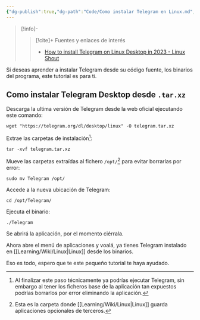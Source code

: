 ```yaml
---
{"dg-publish":true,"dg-path":"Code/Como instalar Telegram en Linux.md","permalink":"/code/como-instalar-telegram-en-linux/","created":"2024-03-02T22:09","updated":"2024-03-31T14:30"}
---
```


> [!info]-
>> [!cite]+ Fuentes y enlaces de interés 
>> - [How to install Telegram on Linux Desktop in 2023 - Linux Shout](https://linux.how2shout.com/how-to-install-telegram-on-linux-desktop-in-2023/#Option_2_Use_the_official_Telegram_Desktop_PPA_for_Ubuntu_and_derivatives)

Si deseas aprender a instalar Telegram desde su código fuente, los binarios del programa, este tutorial es para ti.

## Como instalar Telegram Desktop desde `.tar.xz`
Descarga la ultima versión de Telegram desde la web oficial ejecutando este comando:
```shell
wget "https://telegram.org/dl/desktop/linux" -O telegram.tar.xz
```

Extrae las carpetas de instalación[^1]:
```shell
tar -xvf telegram.tar.xz
```

Mueve las carpetas extraídas al fichero `/opt/`[^2] para evitar borrarlas por error:
```shell
sudo mv Telegram /opt/
```

Accede a la nueva ubicación de Telegram:
```shell
cd /opt/Telegram/
```

Ejecuta el binario:
```shell
./Telegram
```

Se abrirá la aplicación, por el momento ciérrala.

Ahora abre el menú de aplicaciones y voalá, ya tienes Telegram instalado en [[Learning/Wiki/Linux\|Linux]] desde los binarios.

Eso es todo, espero que te este pequeño tutorial te haya ayudado.

[^1]: Al finalizar este paso técnicamente ya podrías ejecutar Telegram, sin embargo al tener los ficheros base de la aplicación tan expuestos podrías borrarlos por error eliminando la aplicación.
[^2]: Esta es la carpeta donde [[Learning/Wiki/Linux\|Linux]] guarda aplicaciones opcionales de terceros.
[^3]: En realidad hay una versión .deb, ejecutando `sudo apt install telegram-desktop`, pero es muy antigua.